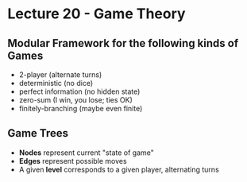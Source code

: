 # Lecture 20 - Game Theory

## Modular Framework for the following kinds of Games

- 2-player (alternate turns)
- deterministic (no dice)
- perfect information (no hidden state)
- zero-sum (I win, you lose; ties OK)
- finitely-branching (maybe even finite)

## Game Trees

- __Nodes__ represent current "state of game"
- __Edges__ represent possible moves
- A given __level__ corresponds to a given player, alternating turns

